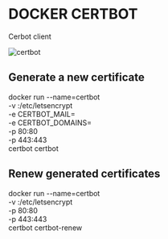 # DOCKER CERTBOT

Cerbot client

![certbot](https://certbot.eff.org)

## Generate a new certificate

docker run --name=certbot \
  -v <path to certificates>:/etc/letsencrypt \
  -e CERTBOT_MAIL=<mail address> \
  -e CERTBOT_DOMAINS=<domains list with comma as separator> \
  -p 80:80 \
  -p 443:443 \
  certbot certbot

## Renew generated certificates

docker run --name=certbot \
  -v <path to certificates>:/etc/letsencrypt \
  -p 80:80 \
  -p 443:443 \
  certbot certbot-renew
